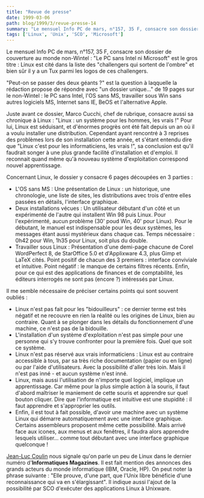 ```yaml
---
title: "Revue de presse"
date: 1999-03-06
path: blog/1999/3/revue-presse-14
summary: "Le mensuel Info PC de mars, n°157, 35 F, consacre son dossier de couverture au monde non-Wintel : \"Le PC sans Intel ni Microsoft\" est le gros titre : Linux est cité dans la liste des \"challengers qui sortent de l'ombre\" et bien sûr il y a un Tux parmi les logos de ces challengers."
tags: ['Linux', 'Unix', 'SCO', 'Microsoft']
---
```


<P>Le mensuel Info PC de mars, n°157, 35 F, consacre son dossier de
couverture au monde non-Wintel : "Le PC sans Intel ni Microsoft" est le
gros titre : Linux est cité dans la liste des "challengers qui sortent
de l'ombre" et bien sûr il y a un Tux parmi les logos de ces
challengers.</P>

<P>"Peut-on se passer des deux géants ?" est la question à laqquelle la
rédaction propose de répondre avec "un dossier unique..." de 19 pages
sur le non-Wintel : le PC sans Intel, l'OS sans MS, travailler sous Win
sans autres logiciels MS, Internet sans IE, BeOS et l'alternative Apple.</P>

<P>Juste avant ce dossier, Marco Cucchi, chef de rubrique, consacre aussi
sa chronique à Linux : "Linux : un système pour les hommes, les vrais !"
Pour lui, Linux est séduisant, et d'énormes progrès ont été fait depuis
un an où il a voulu installer une distribution. Cependant ayant
rencontré à 3 reprises des problèmes lors de son installation cette
année, et s'étant entendu dire que "Linux c'est pour les informaticiens,
les vrais !", sa conclusion est qu'il faudrait songer à une plus grande
facilité d'installation et d'emploi. Il reconnait quand même qu'à
nouveau système d'exploitation correspond nouvel apprentissage.</P>

<P>Concernant Linux, le dossier y consacre 6 pages découpées en 3 parties :</P>

<UL>

<LI>L'OS sans MS :
Une présentation de Linux : un historique, une chronologie, une liste de
sites, les distributions avec trois d'entre elles passées en détails,
l'interface graphique.
<LI>Deux installations vécues :
Un utilisateur débutant d'un côté et un expérimenté de l'autre qui
installent Win 98 puis Linux. Pour l'expérimenté, aucun problème (30'
poud Win, 40' pour Linux). Pour le débutant, le manuel est indispensable
pour les deux systèmes, les messages étant aussi mystérieux dans chaque
cas. Temps nécessaire : 0h42 pour Win, 1h35 pour Linux, soit plus du
double.
<LI>Travailler sous Linux :
Présentation d'une demi-page chacune de Corel WordPerfect 8, de
StarOffice 5.0 et d'Applixware 4.3, plus Gimp et LaTeX cités. Point
positif de chacun des 3 premiers : interface conviviale et intuitive.
Point négatif : le manque de certains filtres récents. Enfin, pour ce
qui est des applications de finances et de comptabilité, les éditeurs
interrogés ne sont pas (encore ?) intéressés par Linux.
</UL>

<P>Il me semble nécessaire de préciser certains points qui sont souvent
oubliés :</P>

<UL>

<LI>Linux n'est pas fait pour les "bidouilleurs" : ce dernier terme est
très
négatif et ne recouvre en rien la réalité ou les origines de Linux, bien
au contraire. Quant à se plonger dans les détails du fonctionnement
d'une machine, ce n'est pas de la bidouille.
<LI>L'installation d'un système d'exploitation n'est pas simple pour une
personne qui s'y trouve confronter pour la première fois. Quel que soit
ce système.
<LI>Linux n'est pas réservé aux vrais informaticiens : Linux est au
contraire accessible à tous, par sa très riche documentation (papier ou
en ligne) ou par l'aide d'utilisateurs. Avec la possibilité d'aller très
loin. Mais il n'est pas inné - et aucun système n'est inné.
<LI>Linux, mais aussi l'utilisation de n'importe quel logiciel, implique
un apprentissage. Car même pour la plus simple action à la souris, il
faut d'abord maîtriser le maniement de cette  souris et apprendre sur
quel bouton cliquer. Dire que l'informatique est intuitive est une
stupidité : il faut apprendre et s'approprier les outils.
<LI>Enfin, il est tout à fait possible, d'avoir une machine avec un
système Linux qui démarre automatiquement avec une interface graphique.
Certains assembleurs proposent même cette possibilité. Mais arrivé face
aux icones, aux menus et aux fenêtres, il faudra alors apprendre
lesquels utiliser... comme tout débutant avec une interface graphique
quelconque !
</UL>

<P>
<A HREF="mailto:jeanluc.coulin@francetelecom.fr">Jean-Luc Coulin</A>
nous signale qu'on parle un peu de Linux dans le dernier numéro
d'<B>Informatiques Magazines</B>.
Il est fait mention des annonces des grands acteurs du monde informatique
(IBM, Oracle, HP).
On peut noter la phrase suivante : "Elle prouve, d'une part, que l'Unix
libre bénéficie d'une reconnaissance qui va en s'élargissant".
Il indique aussi l'ajout de la possibilité par SCO d'exécuter des
applications Linux à Unixware.
</P>


